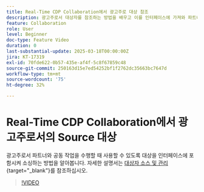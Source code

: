 ```yaml
---
title: Real-Time CDP Collaboration에서 광고주로 대상 참조
description: 광고주로서 대상자를 참조하는 방법을 배우고 이를 인터페이스에 가져와 파트너와 협업할 때 활용할 수 있습니다.
feature: Collaboration
role: User
level: Beginner
doc-type: Feature Video
duration: 0
last-substantial-update: 2025-03-18T00:00:00Z
jira: KT-17319
exl-id: 70fde622-0b57-435e-af4f-5c8f67859c48
source-git-commit: 250163d15e7ed54252bf1f2762dc35663bc7647d
workflow-type: tm+mt
source-wordcount: '75'
ht-degree: 32%

---
```


# Real-Time CDP Collaboration에서 광고주로서의 Source 대상

광고주로서 파트너와 공동 작업을 수행할 때 사용할 수 있도록 대상을 인터페이스에 포함시켜 소싱하는 방법을 알아봅니다. 자세한 설명서는 [대상자 소스 및 관리](https://experienceleague.adobe.com/en/docs/real-time-cdp-collaboration/using/setup/onboard-audiences){target="_blank"}를 참조하십시오.

>[!VIDEO](https://video.tv.adobe.com/v/3452217/?learn=on&enablevpops)
